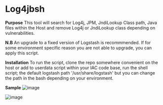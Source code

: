 # Log4jbsh

**Purpose**
This tool will search for Log4j, JPM, JndiLookup Class path, Java files within the Host and remove Log4j or JndiLookup class depending on vulnerabilities.


**N.B** An upgrade to a fixed version of Logstash is recommmended. If for some environment specific reason you are not able to upgrade, you can apply this script.

**Installation**
To run the script, clone the repo somewhere convenient on the host or add to userdata script within your IAC code base, run the shell script; the default logstash path '/usr/share/logstash' but you can change the path in the bash depending on your environment.

**Sample**
![image](https://user-images.githubusercontent.com/95362649/146928515-3c98091c-7823-49f7-8964-f40c6973b10a.png)

![image](https://user-images.githubusercontent.com/95362649/146992276-dcc1b5b2-d26b-4354-a617-4168b583c2df.png)


